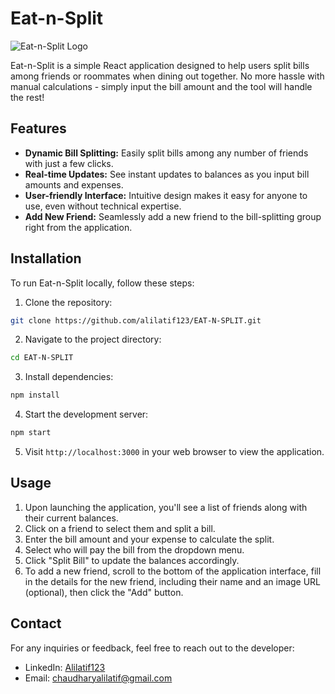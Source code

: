 # Eat-n-Split

![Eat-n-Split Logo](https://github.com/alilatif123/EAT-N-SPLIT/blob/main/logo.png)

Eat-n-Split is a simple React application designed to help users split bills among friends or roommates when dining out together. No more hassle with manual calculations - simply input the bill amount and the tool will handle the rest!

## Features

- **Dynamic Bill Splitting:** Easily split bills among any number of friends with just a few clicks.
- **Real-time Updates:** See instant updates to balances as you input bill amounts and expenses.
- **User-friendly Interface:** Intuitive design makes it easy for anyone to use, even without technical expertise.
- **Add New Friend:** Seamlessly add a new friend to the bill-splitting group right from the application.

## Installation

To run Eat-n-Split locally, follow these steps:

1. Clone the repository:

```bash
git clone https://github.com/alilatif123/EAT-N-SPLIT.git
```

2. Navigate to the project directory:

```bash
cd EAT-N-SPLIT
```

3. Install dependencies:

```bash
npm install
```

4. Start the development server:

```bash
npm start
```

5. Visit `http://localhost:3000` in your web browser to view the application.

## Usage

1. Upon launching the application, you'll see a list of friends along with their current balances.
2. Click on a friend to select them and split a bill.
3. Enter the bill amount and your expense to calculate the split.
4. Select who will pay the bill from the dropdown menu.
5. Click "Split Bill" to update the balances accordingly.
6. To add a new friend, scroll to the bottom of the application interface, fill in the details for the new friend, including their name and an image URL (optional), then click the "Add" button.


## Contact

For any inquiries or feedback, feel free to reach out to the developer:

- LinkedIn: [Alilatif123](www.linkedin.com/in/alilatif123)
- Email: chaudharyalilatif@gmail.com

